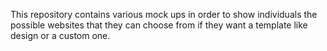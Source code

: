 This repository contains various mock ups in order to show individuals the possible websites that they can choose from if they want a template like design or a custom one.
